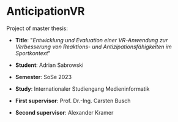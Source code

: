 # AnticipationVR

Project of master thesis:

- **Title**: "_Entwicklung und Evaluation einer VR-Anwendung zur Verbesserung von Reaktions- und Antizipationsfähigkeiten im Sportkontext_"

- **Student**: Adrian Sabrowski

- **Semester**: SoSe 2023

- **Study**: Internationaler Studiengang Medieninformatik

- **First supervisor**: Prof. Dr.-Ing. Carsten Busch

- **Second supervisor**: Alexander Kramer
